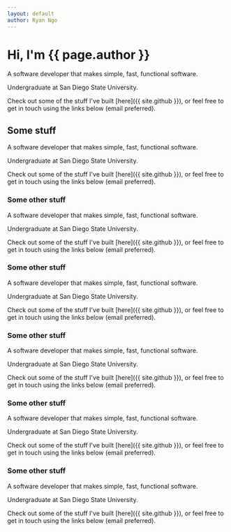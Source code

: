 ```yaml
---
layout: default 
author: Ryan Ngo
---
```


# Hi, I'm {{ page.author }}

A software developer that makes simple, fast, functional software.

Undergraduate at San Diego State University.

Check out some of the stuff I've built [here]({{ site.github }}), or
feel free to get in touch using the links below (email preferred).

## Some stuff

A software developer that makes simple, fast, functional software.

Undergraduate at San Diego State University.

Check out some of the stuff I've built [here]({{ site.github }}), or
feel free to get in touch using the links below (email preferred).

### Some other stuff

A software developer that makes simple, fast, functional software.

Undergraduate at San Diego State University.

Check out some of the stuff I've built [here]({{ site.github }}), or
feel free to get in touch using the links below (email preferred).

### Some other stuff

A software developer that makes simple, fast, functional software.

Undergraduate at San Diego State University.

Check out some of the stuff I've built [here]({{ site.github }}), or
feel free to get in touch using the links below (email preferred).

### Some other stuff

A software developer that makes simple, fast, functional software.

Undergraduate at San Diego State University.

Check out some of the stuff I've built [here]({{ site.github }}), or
feel free to get in touch using the links below (email preferred).

### Some other stuff

A software developer that makes simple, fast, functional software.

Undergraduate at San Diego State University.

Check out some of the stuff I've built [here]({{ site.github }}), or
feel free to get in touch using the links below (email preferred).

### Some other stuff

A software developer that makes simple, fast, functional software.

Undergraduate at San Diego State University.

Check out some of the stuff I've built [here]({{ site.github }}), or
feel free to get in touch using the links below (email preferred).

